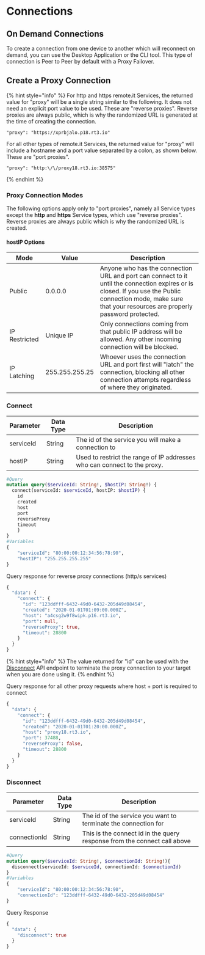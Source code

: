 # Connections

## On Demand Connections

To create a connection from one device to another which will reconnect on demand, you can use the Desktop Application or the CLI tool. This type of connection is Peer to Peer by default with a Proxy Failover.

## Create a Proxy Connection

{% hint style="info" %}
For http and https remote.it Services, the returned value for "proxy" will be a single string similar to the following. It does not need an explicit port value to be used. These are "reverse proxies". Reverse proxies are always public, which is why the randomized URL is generated at the time of creating the connection.

```
"proxy": "https://xprbjalo.p18.rt3.io"
```

For all other types of remote.it Services, the returned value for "proxy" will include a hostname and a port value separated by a colon, as shown below. These are "port proxies".

```
"proxy": "http:\/\/proxy18.rt3.io:38575"
```
{% endhint %}

### Proxy Connection Modes

The following options apply only to "port proxies", namely all Service types except the **http** and **https** Service types, which use "reverse proxies". Reverse proxies are always public which is why the randomized URL is created.

#### hostIP Options

| Mode          | Value          | Description                                                                                                                                                                                                   |
| ------------- | -------------- | ------------------------------------------------------------------------------------------------------------------------------------------------------------------------------------------------------------- |
| Public        | 0.0.0.0        | Anyone who has the connection URL and port can connect to it until the connection expires or is closed. If you use the Public connection mode, make sure that your resources are properly password protected. |
| IP Restricted | Unique IP      | Only connections coming from that public IP address will be allowed. Any other incoming connection will be blocked.                                                                                           |
| IP Latching   | 255.255.255.25 | Whoever uses the connection URL and port first will "latch" the connection, blocking all other connection attempts regardless of where they originated.                                                       |

### Connect

| Parameter | Data Type | Description                                                              |
| --------- | --------- | ------------------------------------------------------------------------ |
| serviceId | String    | The id of the service you will make a connection to                      |
| hostIP    | String    | Used to restrict the range of IP addresses who can connect to the proxy. |



```graphql
#Query
mutation query($serviceId: String!, $hostIP: String!) {
  connect(serviceId: $serviceId, hostIP: $hostIP) {
	id
	created
	host
	port
	reverseProxy
	timeout
	}
}
#Variables
{
	"serviceId": "80:00:00:12:34:56:78:90",
	"hostIP": "255.255.255.255"
}
```

Query response for reverse proxy connections (http/s services)

```graphql
{
  "data": {
    "connect": {
      "id": "123ddfff-6432-49d0-6432-205d49d08454",
      "created": "2020-01-01T01:09:00.000Z",
      "host": "a4csg2w9f8wipk.p16.rt3.io",
      "port": null,
      "reverseProxy": true,
      "timeout": 28800
    }
  }
}
```

{% hint style="info" %}
The value returned for "id" can be used with the [Disconnect](usage-examples.md#disconnect) API endpoint to terminate the proxy connection to your target when you are done using it.
{% endhint %}

Query response for all other proxy requests where host + port is required to connect

```graphql
{
  "data": {
    "connect": {
      "id": "123ddfff-6432-49d0-6432-205d49d08454",
      "created": "2020-01-01T01:20:00.000Z",
      "host": "proxy18.rt3.io",
      "port": 37488,
      "reverseProxy": false,
      "timeout": 28800
    }
  }
}
```

### Disconnect

| Parameter    | Data Type | Description                                                              |
| ------------ | --------- | ------------------------------------------------------------------------ |
| serviceId    | String    | The id of the service you want to terminate the connection for           |
| connectionId | String    | This is the connect id in the query response from the connect call above |

```graphql
#Query
mutation query($serviceId: String!, $connectionId: String!){
  disconnect(serviceId: $serviceId, connectionId: $connectionId)
}
#Variables
{
	"serviceId": "80:00:00:12:34:56:78:90",
	"connectionId": "123ddfff-6432-49d0-6432-205d49d08454"
}
```

Query Response

```graphql
{
  "data": {
    "disconnect": true
  }
}
```
